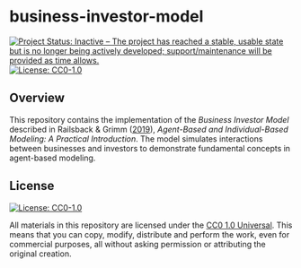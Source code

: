 # business-investor-model

<!-- badges: start -->
[![Project Status: Inactive – The project has reached a stable, usable state but is no longer being actively developed; support/maintenance will be provided as time allows.](https://img.shields.io/badge/Repo%20Status-Inactive-A6A82D.svg)](https://www.repostatus.org/#inactive)
[![License: CC0-1.0](https://img.shields.io/badge/License-CC0_1.0-lightgrey.svg)](http://creativecommons.org/publicdomain/zero/1.0/)
<!-- badges: end -->

## Overview

This repository contains the implementation of the *Business Investor Model* described in Railsback & Grimm ([2019](https://www.railsback-grimm-abm-book.com/)), *Agent-Based and Individual-Based Modeling: A Practical Introduction*. The model simulates interactions between businesses and investors to demonstrate fundamental concepts in agent-based modeling.

## License

[![License: CC0-1.0](https://img.shields.io/badge/License-CC0_1.0-lightgrey.svg)](http://creativecommons.org/publicdomain/zero/1.0/)

All materials in this repository are licensed under the [CC0 1.0 Universal](https://creativecommons.org/publicdomain/zero/1.0/). This means that you can copy, modify, distribute and perform the work, even for commercial purposes, all without asking permission or attributing the original creation.
